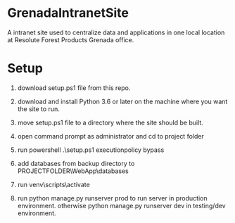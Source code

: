 # GrenadaIntranetSite
A intranet site used to centralize data and applications in one local location at Resolute Forest Products Grenada office.

# Setup
1. download setup.ps1 file from this repo.

2. download and install Python 3.6 or later on the machine where you want the site to run.

3. move setup.ps1 file to a directory where the site should be built.

4. open command prompt as administrator and cd to project folder

5. run powershell .\setup.ps1 executionpolicy bypass

6. add databases from backup directory to PROJECTFOLDER\WebApp\databases

7. run venv\scripts\activate

8. run python manage.py runserver prod to run server in production environment. otherwise python manage.py runserver dev in testing/dev environment.
